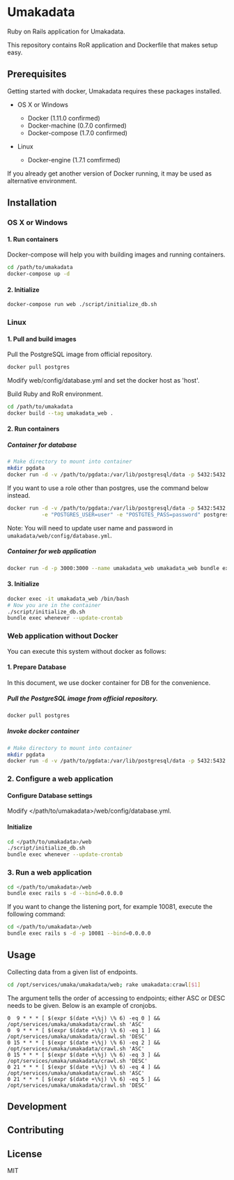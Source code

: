 # Umakadata

Ruby on Rails application for Umakadata.

This repository contains RoR application and Dockerfile that makes setup easy.

## Prerequisites

Getting started with docker, Umakadata requires these packages installed.

- OS X or Windows

    - Docker (1.11.0 confirmed)
    - Docker-machine (0.7.0 confirmed)
    - Docker-compose (1.7.0 confirmed)

- Linux

    - Docker-engine (1.7.1 comfirmed)

If you already get another version of Docker running, it may be used as alternative environment.

## Installation

### OS X or Windows

#### 1. Run containers

Docker-compose will help you with building images and running containers.
```bash
cd /path/to/umakadata
docker-compose up -d
```

#### 2. Initialize

```bash
docker-compose run web ./script/initialize_db.sh
```

### Linux

#### 1. Pull and build images

Pull the PostgreSQL image from official repository.
```bash
docker pull postgres
```

Modify web/config/database.yml and set the docker host as 'host'.

Build Ruby and RoR environment.
```bash
cd /path/to/umakadata
docker build --tag umakadata_web .
```

#### 2. Run containers

##### Container for database

```bash
# Make directory to mount into container
mkdir pgdata
docker run -d -v /path/to/pgdata:/var/lib/postgresql/data -p 5432:5432 --name umakadata_db postgres
```

If you want to use a role other than postgres, use the command below instead.
```bash
docker run -d -v /path/to/pgdata:/var/lib/postgresql/data -p 5432:5432 --name umakadata_db \
           -e "POSTGRES_USER=user" -e "POSTGTES_PASS=password" postgres
```

Note: You will need to update user name and password in `umakadata/web/config/database.yml`.

##### Container for web application

```bash
docker run -d -p 3000:3000 --name umakadata_web umakadata_web bundle exec rails s -p 3000 -b '0.0.0.0'
```

#### 3. Initialize

```bash
docker exec -it umakadata_web /bin/bash
# Now you are in the container
./script/initialize_db.sh
bundle exec whenever --update-crontab
```

### Web application without Docker

You can execute this system without docker as follows:

#### 1. Prepare Database

In this document, we use docker container for DB for the convenience.

##### Pull the PostgreSQL image from official repository.

```bash
docker pull postgres
```

##### Invoke docker container

```bash
# Make directory to mount into container
mkdir pgdata
docker run -d -v /path/to/pgdata:/var/lib/postgresql/data -p 5432:5432 --name umakadata_db postgres
```

### 2. Configure a web application

#### Configure Database settings

Modify </path/to/umakadata>/web/config/database.yml.

#### Initialize

```bash
cd </path/to/umakadata>/web
./script/initialize_db.sh
bundle exec whenever --update-crontab
```

### 3. Run a web application

```bash
cd </path/to/umakadata>/web
bundle exec rails s -d --bind=0.0.0.0
```

If you want to change the listening port, for example 10081, execute the following command:

```bash
cd </path/to/umakadata>/web
bundle exec rails s -d -p 10081 --bind=0.0.0.0
```

## Usage

Collecting data from a given list of endpoints.
```bash
cd /opt/services/umaka/umakadata/web; rake umakadata:crawl[$1]
```

The argument tells the order of accessing to endpoints; either ASC or DESC needs to be given.
Below is an example of cronjobs.
```
0  9 * * * [ $(expr $(date +\%j) \% 6) -eq 0 ] && /opt/services/umaka/umakadata/crawl.sh 'ASC'
0  9 * * * [ $(expr $(date +\%j) \% 6) -eq 1 ] && /opt/services/umaka/umakadata/crawl.sh 'DESC'
0 15 * * * [ $(expr $(date +\%j) \% 6) -eq 2 ] && /opt/services/umaka/umakadata/crawl.sh 'ASC'
0 15 * * * [ $(expr $(date +\%j) \% 6) -eq 3 ] && /opt/services/umaka/umakadata/crawl.sh 'DESC'
0 21 * * * [ $(expr $(date +\%j) \% 6) -eq 4 ] && /opt/services/umaka/umakadata/crawl.sh 'ASC'
0 21 * * * [ $(expr $(date +\%j) \% 6) -eq 5 ] && /opt/services/umaka/umakadata/crawl.sh 'DESC'
```

## Development


## Contributing


## License
MIT
